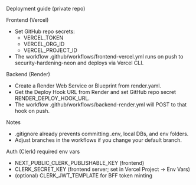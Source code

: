 Deployment guide (private repo)

Frontend (Vercel)
- Set GitHub repo secrets:
  - VERCEL_TOKEN
  - VERCEL_ORG_ID
  - VERCEL_PROJECT_ID
- The workflow .github/workflows/frontend-vercel.yml runs on push to security-hardening-neon and deploys via Vercel CLI.

Backend (Render)
- Create a Render Web Service or Blueprint from render.yaml.
- Get the Deploy Hook URL from Render and set GitHub repo secret RENDER_DEPLOY_HOOK_URL.
- The workflow .github/workflows/backend-render.yml will POST to that hook on push.

Notes
- .gitignore already prevents committing .env, local DBs, and env folders.
- Adjust branches in the workflows if you change your default branch.

Auth (Clerk) required env vars
- NEXT_PUBLIC_CLERK_PUBLISHABLE_KEY (frontend)
- CLERK_SECRET_KEY (frontend server; set in Vercel Project → Env Vars)
- (optional) CLERK_JWT_TEMPLATE for BFF token minting